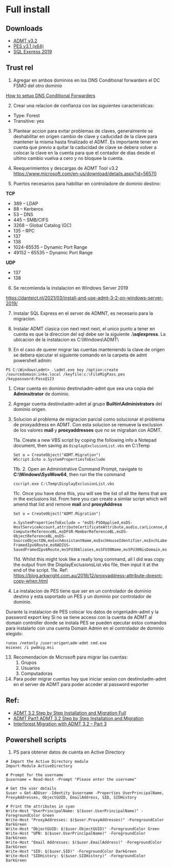 # Full install

## Downloads

- [ADMT v3.2](https://www.microsoft.com/en-us/download/details.aspx?id=56570)
- [PES v3.1 (x64)](https://www.microsoft.com/en-us/download/details.aspx?id=1838)
- [SQL Express 2019](https://www.microsoft.com/en-us/download/details.aspx?id=101064)

## Trust rel
1. Agregar en ambos dominios en los DNS Conditional forwarders el DC FSMO del otro dominio

[How to setup DNS Conditional Forwarders](https://www.youtube.com/watch?v=kOc4P59SIEU)

2. Crear una relacion de confianza con las siguientes caracteristicas:
- Type: Forest
- Transitive: yes 

3. Plantear accion para evitar problemas de claves, generalmente se deshabilitar en origen cambio de clave y caducidad de la clave para mantener la misma hasta finalizado el ADMT.
Es importante tener en cuenta que previo a quitar la caducidad de clave se debera volver a colocar la clave en la cuenta para que el contador de dias desde el ultimo cambio vuelva a cero y no bloquee la cuenta.

4. Reequerimientos y descargas de ADMT Tool v3.2
https://www.microsoft.com/en-us/download/details.aspx?id=56570

5. Puertos necesarios para habilitar en controladore de dominio destino:

**TCP**
- 389 – LDAP
- 88 – Kerberos
- 53 – DNS
- 445 – SMB/CIFS
- 3268 – Global Catalog (GC)
- 135 – RPC
- 137
- 138
- 1024-65535 – Dynamic Port Range
- 49152 – 65535 – Dynamic Port Range

**UDP**
- 137
- 138

6. Se recomienda la instalacion en Windows Server 2019

https://danteict.nl/2021/03/install-and-use-admt-3-2-on-windows-server-2019/

7. Instalar SQL Express en el server de ADMNT, es necesario para la migracion.

8. Instalar ADMT clasica con next next next, el unico punto a tener en cuenta es que la direccion del sql debe ser la siguiente **.\sqlexpress**.
   La ubicacion de la instalacion es C:\Windows\ADMT\

9. En el caso de querer migrar las cuentas manteniendo la clave de origen se debera ejecutar el siguiente comando en la carpeta de admt powershell admin:
```
PS C:\Windows\admt> .\admt.exe key /option:create /sourcedomain:inke.local /keyfile:c:\FileMigPass.pes /keypassword:Pass@123
```

1. Crear cuenta en dominio destino\adm-admt que sea una copia del **Adminsitrator** de dominio.
2.  Agregar cuenta destino\adm-admt al grupo **Builtin\Administrators** del dominio origen.
3.  Solucion al problema de migracion parcial como solucionar el problema de proxyaddress en ADMT. Con esta solucion se remueve la exclusion de los valores **mail** y **proxyaddresses** que no se migraban con ADMT.

    11a. Create a new VBS script by coping the following info a Notepad document, then saving as ```DisplayExclusionList.vbs``` en C:\Temp
    ```
    Set o = CreateObject("ADMT.Migration")
    WScript.Echo o.SystemPropertiesToExclude
    ```
    11b. 2. Open an Administrative Command Prompt, navigate to **C:\Windows\SysWow64**, then run the the command
    ```
    cscript.exe C:\Temp\DisplayExclusionList.vbs
    ```
    11c. Once you have done this, you will see the list of all the items that are in the exclusions list.  From here you can create a similar script which will amend that list and remove **mail** and **proxyAddress**
    ```
    Set o = CreateObject("ADMT.Migration")
    
    o.SystemPropertiesToExclude = "msDS-PSOApplied,msDS-HostServiceAccount,attributeCertificateAttribute,audio,carLicense,departmentNumber,employeeNumber,employeeType,gecos,gidNumber,homePostalAddress,houseIdentifier,ipHostNumber,jpegPhoto,labeledURI,loginShell,memberUid,msDFSR-ComputerReferenceBL,msDFSR-MemberReferenceBL,msDS-ObjectReferenceBL,msDS-SourceObjectDN,msExchAssistantName,msExchHouseIdentifier,msExchLabeledURI,msRADIUS-FramedIpv6Route,msRADIUS-SavedFramedIpv6Route,msSFU30Aliases,msSFU30Name,msSFU30NisDomain,msSFU30PosixMember,msSFU30PosixMemberOf,networkAddress,nisMapName,otherMailbox,photo,preferredLanguage,registeredAddress,roomNumber,secretary,shadowExpire,shadowFlag,shadowInactive,shadowLastChange,shadowMax,shadowMin,shadowWarning,textEncodedORAddress,uid,uidNumber,unixHomeDirectory,unixUserPassword,userPKCS12,userSMIMECertificate,x500uniqueIdentifier"
    ```
    11d. Whilst this might look like a really long command, all I did was copy the output from the DisplayExclusionsList.vbs file, then input it at the end of the script.
    11e. Ref: https://blog.arkwright.com.au/2018/12/proxyaddress-attribute-doesnt-copy-when.html

4.  La instalacion de PES tiene que ser en un controlador de dominio destino y esta soportado un PES y un dominio por controlador de dominio.

Durante la instalacion de PES colocar los datos de origen\adm-admt y la password export key
Si no se tiene acceso con la cuenta de ADMT al domain controller donde se instala PES se pueden ejecutar estos comandos para instalarlo con una cuenta Domain Admin en el controlador de dominio elegido:
```
runas /netonly /user:origen\adm-admt cmd.exe
msiexec /i pwdmig.msi
```
13. Recomendacion de Microsoft para migrar las cuentas:
    1. Grupos
    2. Usuarios
    3. Computadoras
14. Para poder migrar cuentas hay que iniciar sesion con destino\adm-admt en el server de ADMT para poder acceder al password exporter

## Ref:
- [ADMT 3.2 Step by Step Installation and Migration Full](https://www.youtube.com/watch?time_continue=1892&v=wXsLjzpb9ZA&embeds_referring_euri=https%3A%2F%2Fvschamarti.wordpress.com%2F&source_ve_path=MTM5MTE3LDIzODUx&feature=emb_title)
- [ADMT Part1 ADMT 3.2 Step by Step Installation and Migration
](https://www.youtube.com/watch?time_continue=1892&v=wXsLjzpb9ZA&embeds_referring_euri=https%3A%2F%2Fvschamarti.wordpress.com%2F&source_ve_path=MTM5MTE3LDIzODUx&feature=emb_title)
- [Interforest Migration with ADMT 3.2 – Part 3
](https://mcselles.wordpress.com/2016/02/22/interforest-migration-with-admt-3-2-part-3/)

## Powershell scripts

1. PS para obtener datos de cuenta en Active Directory
```
# Import the Active Directory module
Import-Module ActiveDirectory

# Prompt for the username
$username = Read-Host -Prompt "Please enter the username"

# Get the user details
$user = Get-ADUser -Identity $username -Properties UserPrincipalName, ProxyAddresses, ObjectGUID, EmailAddress, SID, SIDHistory

# Print the attributes in cyan
Write-Host "UserPrincipalName: $($user.UserPrincipalName)" -ForegroundColor Green
Write-Host "ProxyAddresses: $($user.ProxyAddresses)" -ForegroundColor DarkGreen
Write-Host "ObjectGUID: $($user.ObjectGUID)" -ForegroundColor Green
Write-Host "UPN: $($user.UserPrincipalName)" -ForegroundColor DarkGreen
Write-Host "Email Addresses: $($user.EmailAddress)" -ForegroundColor DarkGreen
Write-Host "SID: $($user.SID)" -ForegroundColor DarkGreen
Write-Host "SIDHistory: $($user.SIDHistory)" -ForegroundColor DarkGreen
```